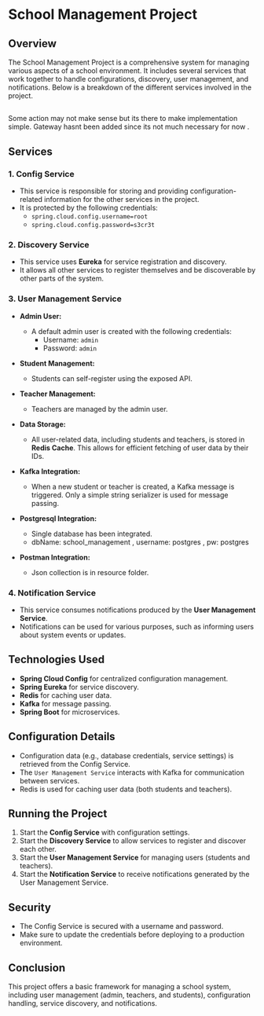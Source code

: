 # School Management Project

## Overview
The School Management Project is a comprehensive system for managing various aspects of a school environment. It includes several services that work together to handle configurations, discovery, user management, and notifications. Below is a breakdown of the different services involved in the project.

##
Some action may not make sense but its there to make implementation simple.  Gateway hasnt been added since its not much necessary for now . 
## Services

### 1. Config Service
- This service is responsible for storing and providing configuration-related information for the other services in the project.
- It is protected by the following credentials:
  - `spring.cloud.config.username=root`
  - `spring.cloud.config.password=s3cr3t`

### 2. Discovery Service
- This service uses **Eureka** for service registration and discovery.
- It allows all other services to register themselves and be discoverable by other parts of the system.

### 3. User Management Service
- **Admin User:**
  - A default admin user is created with the following credentials:
    - Username: `admin`
    - Password: `admin`
- **Student Management:**
  - Students can self-register using the exposed API.
- **Teacher Management:**
  - Teachers are managed by the admin user.

- **Data Storage:**
  - All user-related data, including students and teachers, is stored in **Redis Cache**. This allows for efficient fetching of user data by their IDs.
  
- **Kafka Integration:**
  - When a new student or teacher is created, a Kafka message is triggered. Only a simple string serializer is used for message passing.
    
- **Postgresql Integration:**
  - Single database has been integrated.
  -  dbName: school_management , username: postgres , pw: postgres
- **Postman Integration:**
  - Json collection is in resource folder.

### 4. Notification Service
- This service consumes notifications produced by the **User Management Service**.
- Notifications can be used for various purposes, such as informing users about system events or updates.

## Technologies Used
- **Spring Cloud Config** for centralized configuration management.
- **Spring Eureka** for service discovery.
- **Redis** for caching user data.
- **Kafka** for message passing.
- **Spring Boot** for microservices.

## Configuration Details
- Configuration data (e.g., database credentials, service settings) is retrieved from the Config Service.
- The `User Management Service` interacts with Kafka for communication between services.
- Redis is used for caching user data (both students and teachers).

## Running the Project
1. Start the **Config Service** with configuration settings.
2. Start the **Discovery Service** to allow services to register and discover each other.
3. Start the **User Management Service** for managing users (students and teachers).
4. Start the **Notification Service** to receive notifications generated by the User Management Service.

## Security
- The Config Service is secured with a username and password.
- Make sure to update the credentials before deploying to a production environment.

## Conclusion
This project offers a basic framework for managing a school system, including user management (admin, teachers, and students), configuration handling, service discovery, and notifications.
